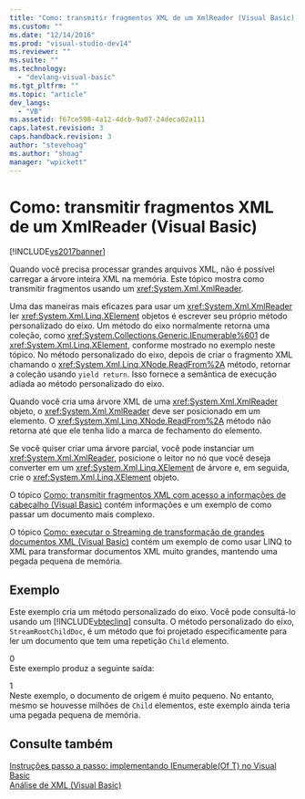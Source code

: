 ```yaml
---
title: "Como: transmitir fragmentos XML de um XmlReader (Visual Basic) | Microsoft Docs"
ms.custom: ""
ms.date: "12/14/2016"
ms.prod: "visual-studio-dev14"
ms.reviewer: ""
ms.suite: ""
ms.technology: 
  - "devlang-visual-basic"
ms.tgt_pltfrm: ""
ms.topic: "article"
dev_langs: 
  - "VB"
ms.assetid: f67ce598-4a12-4dcb-9a07-24deca02a111
caps.latest.revision: 3
caps.handback.revision: 3
author: "stevehoag"
ms.author: "shoag"
manager: "wpickett"
---
```

# Como: transmitir fragmentos XML de um XmlReader (Visual Basic)
[!INCLUDE[vs2017banner](../../../../csharp/includes/vs2017banner.md)]

Quando você precisa processar grandes arquivos XML, não é possível carregar a árvore inteira XML na memória. Este tópico mostra como transmitir fragmentos usando um <xref:System.Xml.XmlReader>.  
  
 Uma das maneiras mais eficazes para usar um <xref:System.Xml.XmlReader> ler <xref:System.Xml.Linq.XElement> objetos é escrever seu próprio método personalizado do eixo. Um método do eixo normalmente retorna uma coleção, como <xref:System.Collections.Generic.IEnumerable%601> de <xref:System.Xml.Linq.XElement>, conforme mostrado no exemplo neste tópico. No método personalizado do eixo, depois de criar o fragmento XML chamando o <xref:System.Xml.Linq.XNode.ReadFrom%2A> método, retornar a coleção usando `yield return`. Isso fornece a semântica de execução adiada ao método personalizado do eixo.  
  
 Quando você cria uma árvore XML de uma <xref:System.Xml.XmlReader> objeto, o <xref:System.Xml.XmlReader> deve ser posicionado em um elemento. O <xref:System.Xml.Linq.XNode.ReadFrom%2A> método não retorna até que ele tenha lido a marca de fechamento do elemento.  
  
 Se você quiser criar uma árvore parcial, você pode instanciar um <xref:System.Xml.XmlReader>, posicione o leitor no nó que você deseja converter em um <xref:System.Xml.Linq.XElement> de árvore e, em seguida, crie o <xref:System.Xml.Linq.XElement> objeto.  
  
 O tópico [Como: transmitir fragmentos XML com acesso a informações de cabeçalho \(Visual Basic\)](../../../../visual-basic/programming-guide/concepts/linq/how-to-stream-xml-fragments-with-access-to-header-information.md) contém informações e um exemplo de como passar um documento mais complexo.  
  
 O tópico [Como: executar o Streaming de transformação de grandes documentos XML \(Visual Basic\)](../../../../visual-basic/programming-guide/concepts/linq/how-to-perform-streaming-transform-of-large-xml-documents.md) contém um exemplo de como usar LINQ to XML para transformar documentos XML muito grandes, mantendo uma pegada pequena de memória.  
  
## Exemplo  
 Este exemplo cria um método personalizado do eixo. Você pode consultá\-lo usando um [!INCLUDE[vbteclinq](../../../../csharp/includes/vbteclinq_md.md)] consulta. O método personalizado do eixo, `StreamRootChildDoc`, é um método que foi projetado especificamente para ler um documento que tem uma repetição `Child` elemento.  
  
<CodeContentPlaceHolder>0</CodeContentPlaceHolder>  
 Este exemplo produz a seguinte saída:  
  
<CodeContentPlaceHolder>1</CodeContentPlaceHolder>  
 Neste exemplo, o documento de origem é muito pequeno. No entanto, mesmo se houvesse milhões de `Child` elementos, este exemplo ainda teria uma pegada pequena de memória.  
  
## Consulte também  
 [Instruções passo a passo: implementando IEnumerable\(Of T\) no Visual Basic](../../../../visual-basic/programming-guide/language-features/control-flow/walkthrough-implementing-ienumerable-of-t.md)   
 [Análise de XML \(Visual Basic\)](../../../../visual-basic/programming-guide/concepts/linq/parsing-xml.md)